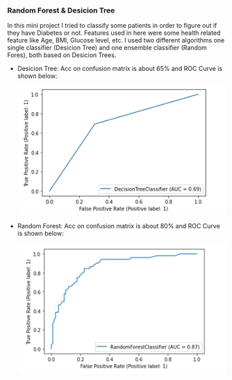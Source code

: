 ### Random Forest & Desicion Tree
In this mini project I tried to classify some patients in order to figure out if they have Diabetes or not.
Features used in here were some health related feature like Age, BMI, Glucose level, etc.
I used two different algorithms one single classifier (Desicion Tree) and one ensemble classifier (Random Fores), both based on Desicion Trees.
- Desicion Tree: Acc on confusion matrix is about 65% and ROC Curve is shown below:

  ![Image](./DecisionTree.jpg)

- Random Forest: Acc on confusion matrix is about 80% and ROC Curve is shown below:

  ![Image](./RandomForest.jpg)
